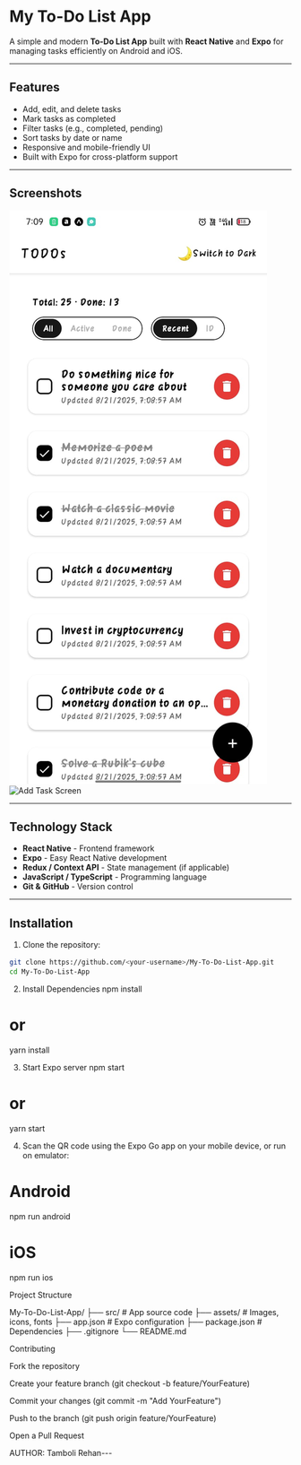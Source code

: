 # My To-Do List App

A simple and modern **To-Do List App** built with **React Native** and **Expo** for managing tasks efficiently on Android and iOS.

---

## Features

- Add, edit, and delete tasks
- Mark tasks as completed
- Filter tasks (e.g., completed, pending)
- Sort tasks by date or name
- Responsive and mobile-friendly UI
- Built with Expo for cross-platform support

---

## Screenshots

<!-- Add your screenshots here -->

![Home Screen](./src/screenshots/HomePage.jpg)
![Add Task Screen](./src/screenshorts/AddToDO.jpg)

---

## Technology Stack

- **React Native** - Frontend framework
- **Expo** - Easy React Native development
- **Redux / Context API** - State management (if applicable)
- **JavaScript / TypeScript** - Programming language
- **Git & GitHub** - Version control

---

## Installation

1. Clone the repository:

```bash
git clone https://github.com/<your-username>/My-To-Do-List-App.git
cd My-To-Do-List-App
```

2. Install Dependencies
   npm install

# or

yarn install

3. Start Expo server
   npm start

# or

yarn start

4. Scan the QR code using the Expo Go app on your mobile device, or run on emulator:

# Android

npm run android

# iOS

npm run ios

Project Structure

My-To-Do-List-App/
├── src/ # App source code
├── assets/ # Images, icons, fonts
├── app.json # Expo configuration
├── package.json # Dependencies
├── .gitignore
└── README.md

Contributing

Fork the repository

Create your feature branch (git checkout -b feature/YourFeature)

Commit your changes (git commit -m "Add YourFeature")

Push to the branch (git push origin feature/YourFeature)

Open a Pull Request

AUTHOR: Tamboli Rehan---
